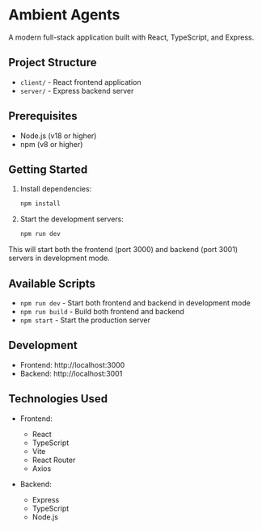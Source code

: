 # Ambient Agents

A modern full-stack application built with React, TypeScript, and Express.

## Project Structure

- `client/` - React frontend application
- `server/` - Express backend server

## Prerequisites

- Node.js (v18 or higher)
- npm (v8 or higher)

## Getting Started

1. Install dependencies:
   ```bash
   npm install
   ```

2. Start the development servers:
   ```bash
   npm run dev
   ```

This will start both the frontend (port 3000) and backend (port 3001) servers in development mode.

## Available Scripts

- `npm run dev` - Start both frontend and backend in development mode
- `npm run build` - Build both frontend and backend
- `npm start` - Start the production server

## Development

- Frontend: http://localhost:3000
- Backend: http://localhost:3001

## Technologies Used

- Frontend:
  - React
  - TypeScript
  - Vite
  - React Router
  - Axios

- Backend:
  - Express
  - TypeScript
  - Node.js 